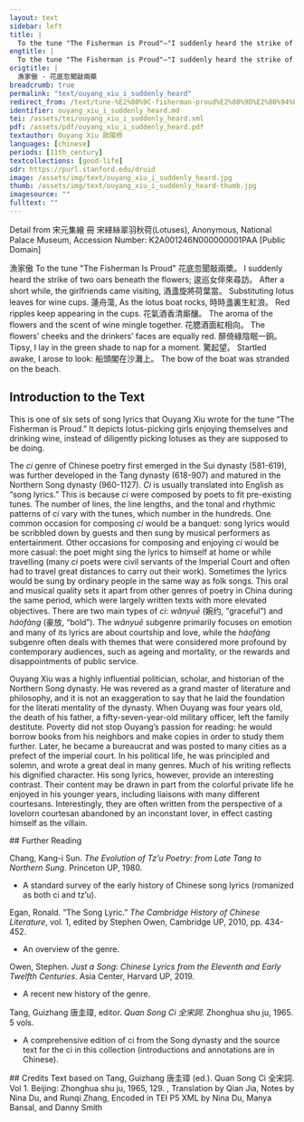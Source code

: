 ```yaml
---
layout: text
sidebar: left
title: |
  To the tune "The Fisherman is Proud"—"I suddenly heard the strike of two oars | 漁家傲 · 花底忽聞敲兩槳
engtitle: |
  To the tune "The Fisherman is Proud"—"I suddenly heard the strike of two oars
origtitle: |
  漁家傲 · 花底忽聞敲兩槳
breadcrumb: true
permalink: "text/ouyang_xiu_i_suddenly_heard"
redirect_from: /text/tune-%E2%80%9C-fisherman-proud%E2%80%9D%E2%80%94%E2%80%9Ci-suddenly-heard-strike-two-oars%E2%80%9D
identifier: ouyang_xiu_i_suddenly_heard.md
tei: /assets/tei/ouyang_xiu_i_suddenly_heard.xml
pdf: /assets/pdf/ouyang_xiu_i_suddenly_heard.pdf
textauthor: Ouyang Xiu 歐陽修
languages: [chinese]
periods: [11th_century]
textcollections: [good-life]
sdr: https://purl.stanford.edu/druid 
image: /assets/img/text/ouyang_xiu_i_suddenly_heard.jpg
thumb: /assets/img/text/ouyang_xiu_i_suddenly_heard-thumb.jpg
imagesource: ""
fulltext: ""
---
```

 Detail from 宋元集繪 冊 宋緙絲翠羽秋荷(Lotuses), Anonymous,  National Palace Museum, Accession Number: K2A001246N000000001PAA [Public Domain]

 漁家傲 To the tune "The Fisherman Is Proud" 花底忽聞敲兩槳。 I suddenly heard the strike of two oars beneath the flowers; 逡巡女伴來尋訪。 After a short while, the girlfriends came visiting, 酒盞旋將荷葉當。 Substituting lotus leaves for wine cups. 蓮舟蕩, As the lotus boat rocks, 時時盞裏生紅浪。 Red ripples keep appearing in the cups. 花氣酒香清廝釀。 The aroma of the flowers and the scent of wine mingle together. 花腮酒面紅相向。 The flowers’ cheeks and the drinkers’ faces are equally red. 醉倚綠陰眠一餉。 Tipsy, I lay in the green shade to nap for a moment. 驚起望。  Startled awake, I arose to look: 船頭閣在沙灘上。 The bow of the boat was stranded on the beach. 
 
## Introduction to the Text 
<p>This is one of six sets of song lyrics that Ouyang Xiu wrote for the tune “The Fisherman is Proud.” It depicts lotus-picking girls enjoying themselves and drinking wine, instead of diligently picking lotuses as they are supposed to be doing.</p> <p dir="ltr">The <em>ci</em> genre of Chinese poetry first emerged in the Sui dynasty (581-619), was further developed in the Tang dynasty (618-907) and matured in the Northern Song dynasty (960-1127). <em>Ci</em> is usually translated into English as “song lyrics.” This is because <em>ci</em> were composed by poets to fit pre-existing tunes. The number of lines, the line lengths, and the tonal and rhythmic patterns of <em>ci</em> vary with the tunes, which number in the hundreds. One common occasion for composing <em>ci</em> would be a banquet: song lyrics would be scribbled down by guests and then sung by musical performers as entertainment. Other occasions for composing and enjoying <em>ci</em> would be more casual: the poet might sing the lyrics to himself at home or while travelling (many <em>ci</em> poets were civil servants of the Imperial Court and often had to travel great distances to carry out their work). Sometimes the lyrics would be sung by ordinary people in the same way as folk songs. This oral and musical quality sets it apart from other genres of poetry in China during the same period, which were largely written texts with more elevated objectives. There are two main types of <em>ci</em>: <em>wǎnyuē</em> (婉约, “graceful”) and <em>háofàng</em> (豪放, “bold”). The <em>wǎnyuē</em> subgenre primarily focuses on emotion and many of its lyrics are about courtship and love, while the<em> háofàng</em> subgenre often deals with themes that were considered more profound by contemporary audiences, such as ageing and mortality, or the rewards and disappointments of public service.</p> <p dir="ltr">Ouyang Xiu was a highly influential politician, scholar, and historian of the Northern Song dynasty. He was revered as a grand master of literature and philosophy, and it is not an exaggeration to say that he laid the foundation for the literati mentality of the dynasty. When Ouyang was four years old, the death of his father, a fifty-seven-year-old military officer, left the family destitute. Poverty did not stop Ouyang’s passion for reading: he would borrow books from his neighbors and make copies in order to study them further. Later, he became a bureaucrat and was posted to many cities as a prefect of the imperial court. In his political life, he was principled and solemn, and wrote a great deal in many genres. Much of his writing reflects his dignified character. His song lyrics, however, provide an interesting contrast. Their content may be drawn in part from the colorful private life he enjoyed in his younger years, including liaisons with many different courtesans. Interestingly, they are often written from the perspective of a lovelorn courtesan abandoned by an inconstant lover, in effect casting himself as the villain.</p>
## Further Reading 
<p>Chang, Kang-i Sun. <em>The Evolution of Tz’u Poetry: from Late Tang to Northern Sung</em>. Princeton UP, 1980.</p> <ul> <li>A standard survey of the early history of Chinese song lyrics (romanized as both ci and tz’u).</li> </ul> <p>Egan, Ronald. “The Song Lyric.” <em>The Cambridge History of Chinese Literature</em>, vol. 1, edited by Stephen Owen, Cambridge UP, 2010, pp. 434-452.</p> <ul> <li>An overview of the genre.</li> </ul> <p>Owen, Stephen. <em>Just a Song: Chinese Lyrics from the Eleventh and Early Twelfth Centuries</em>. Asia Center, Harvard UP, 2019.</p> <ul> <li>A recent new history of the genre.</li> </ul> <p>Tang, Guizhang 唐圭璋, editor. <em>Quan Song Ci 全宋詞</em>. Zhonghua shu ju, 1965. 5 vols.</p> <ul> <li>A comprehensive edition of ci from the Song dynasty and the source text for the ci in this collection (introductions and annotations are in Chinese).</li> </ul>
## Credits
Text based on Tang, Guizhang 唐圭璋 (ed.). Quan Song Ci 全宋詞. Vol 1. Beijing: Zhonghua shu ju, 1965, 129.      , Translation by Qian Jia, Notes by Nina Du,  and Runqi Zhang, Encoded in TEI P5 XML by Nina Du, Manya Bansal,  and Danny Smith
